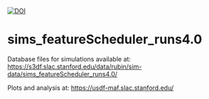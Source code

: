 [![DOI](https://zenodo.org/badge/862545330.svg)](https://zenodo.org/doi/10.5281/zenodo.13840867)


# sims_featureScheduler_runs4.0

Database files for simulations available at:  https://s3df.slac.stanford.edu/data/rubin/sim-data/sims_featureScheduler_runs4.0/

Plots and analysis at: https://usdf-maf.slac.stanford.edu/

